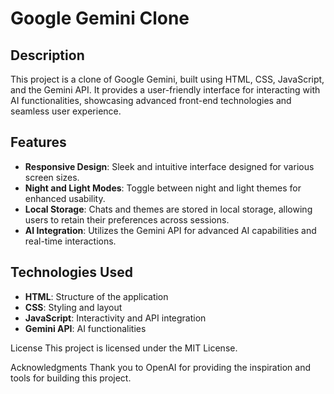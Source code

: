 # Google Gemini Clone

## Description

This project is a clone of Google Gemini, built using HTML, CSS, JavaScript, and the Gemini API. It provides a user-friendly interface for interacting with AI functionalities, showcasing advanced front-end technologies and seamless user experience.

## Features

- **Responsive Design**: Sleek and intuitive interface designed for various screen sizes.
- **Night and Light Modes**: Toggle between night and light themes for enhanced usability.
- **Local Storage**: Chats and themes are stored in local storage, allowing users to retain their preferences across sessions.
- **AI Integration**: Utilizes the Gemini API for advanced AI capabilities and real-time interactions.

## Technologies Used

- **HTML**: Structure of the application
- **CSS**: Styling and layout
- **JavaScript**: Interactivity and API integration
- **Gemini API**: AI functionalities


License
This project is licensed under the MIT License.

Acknowledgments
Thank you to OpenAI for providing the inspiration and tools for building this project.
